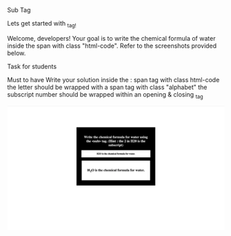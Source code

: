 Sub Tag

Lets get started with <sub> tag!

Welcome, developers! Your goal is to write the chemical formula of water inside the span with class "html-code". Refer to the screenshots provided below.


Task for students

Must to have
Write your solution inside the : span tag with class html-code
the letter should be wrapped with a span tag with class "alphabet"
the subscript number should be wrapped within an opening & closing <sub> tag


<img src="image.png" >